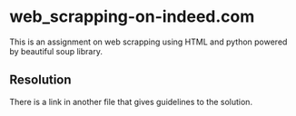 # web_scrapping-on-indeed.com
This is an assignment on web scrapping using HTML and python powered by beautiful soup library.

## Resolution
There is a link in another file that gives guidelines to the solution.
